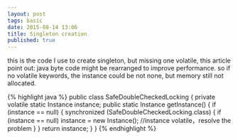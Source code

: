 ```yaml
---
layout: post
tags: basic
date: 2015-08-14 13:06
title: Singleton creation
published: true
---
```


this is the code I use to create singleton, but missing one volatile,
this article point out: java byte code might be rearranged to improve performance.
so if no volatile keywords, the instance could be not none, but memory still not allocated.

{% highlight java %}
public class SafeDoubleCheckedLocking {
private volatile static Instance instance;
    public static Instance getInstance() {
        if (instance == null) {
            synchronized (SafeDoubleCheckedLocking.class) {
        if (instance == null)
            instance = new Instance();
            //instance volatile，resolve the problem
        }
        }
        return instance;
        }
}
{% endhighlight %}
